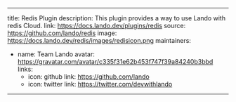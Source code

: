 
---
title: Redis Plugin
description: This plugin provides a way to use Lando with redis Cloud.
link: https://docs.lando.dev/plugins/redis
source: https://github.com/lando/redis
image: https://docs.lando.dev/redis/images/redisicon.png
maintainers:
  - name: Team Lando
    avatar: https://gravatar.com/avatar/c335f31e62b453f747f39a84240b3bbd
    links:
      - icon: github
        link: https://github.com/lando
      - icon: twitter
        link: https://twitter.com/devwithlando
---

